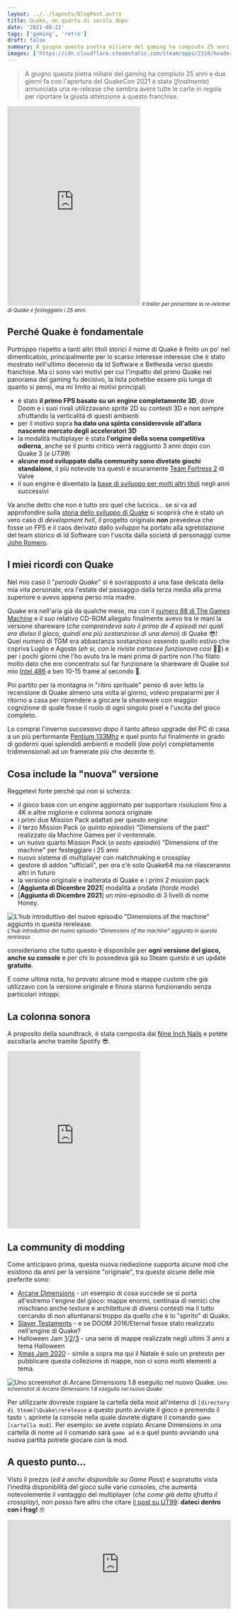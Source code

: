 ```yaml
---
layout: ../../layouts/BlogPost.astro
title: Quake, un quarto di secolo dopo
date: '2021-08-21'
tags: ['gaming', 'retro']
draft: false
summary: A giugno questa pietra miliare del gaming ha compiuto 25 anni e due giorni fa con l'apertura del QuakeCon 2021 è stata (finalmente) annunciata una re-release che sembra avere tutte le carte in regola per riportare la giusta attenzione a questo franchise.
images: ['https://cdn.cloudflare.steamstatic.com/steam/apps/2310/header.jpg?t=1629409782']
---
```


> A giugno questa pietra miliare del gaming ha compiuto 25 anni e due giorni fa con l'apertura del QuakeCon 2021 è stata (_finalmente_) annunciata una re-release che sembra avere tutte le carte in regola per riportare la giusta attenzione a questo franchise.

<iframe className="w-full" height="450" src="https://www.youtube.com/embed/Pt8pwAOquUc" title="YouTube video player" frameBorder="0"  allowFullScreen></iframe> <small><i>Il trailer per presentare la re-release di Quake e festeggiare i 25 anni.</i></small>

## Perché Quake è fondamentale

Purtroppo rispetto a tanti altri titoli storici il nome di Quake è finito un po' nel dimenticatoio, principalmente per lo scarso interesse interesse che è stato mostrato nell'ultimo decennio da Id Software e Bethesda verso questo franchise. Ma ci sono vari motivi per cui l'impatto del primo Quake nel panorama del gaming fu decisivo, la lista potrebbe essere più lunga di quanto si pensi, ma mi limito ai motivi principali:

- è stato **il primo FPS basato su un engine completamente 3D**, dove Doom e i suoi rivali utilizzavano sprite 2D su contesti 3D e non sempre sfruttando la verticalità di questi ambienti
- per il motivo sopra **ha dato una spinta considerevole all'allora nascente mercato degli acceleratori 3D**
- la modalità multiplayer è stata **l'origine della scena competitiva odierna**, anche se il punto critico verrà raggiunto 3 anni dopo con Quake 3 (_e UT99_)
- **alcune mod sviluppate dalla community sono divetate giochi standalone**, il più notevole tra questi è sicuramente [Team Fortress 2](https://www.teamfortress.com/) di Valve
- il suo engine è diventato la [base di sviluppo per molti altri titoli]() negli anni successivi

Va anche detto che non è tutto oro quel che luccica... se si va ad approfondire sulla [storia dello sviluppo di Quake](https://it.ign.com/aftershock-for-quake/183680/feature/il-terremoto-di-carmack-e-romero-i-25-anni-di-quake) si scoprirà che è stato un vero caso di _development hell_, il progetto originale **non** prevedeva che fosse un FPS e il caos derivato dallo sviluppo ha portato alla sgretolazione del team storico di Id Software con l'uscita dalla società di personaggi come [John Romero](https://it.wikipedia.org/wiki/John_Romero).

## I miei ricordi con Quake

Nel mio caso il "_periodo Quake_" si è sovrapposto a una fase delicata della mia vita personale, era l'estate del passaggio dalla terza media alla prima superiore e avevo appena perso mia madre.

Quake era nell'aria già da qualche mese, ma con il [numero 88 di The Games Machine](https://i.ebayimg.com/images/g/pVoAAOSwNG5e4PWL/s-l1600.jpg) e il suo relativo CD-ROM allegato finalmente avevo tra le mani la versione shareware (_che comprendeva solo il primo de 4 episodi nei quali era diviso il gioco, quindi era più sostanzioso di una demo_) di Quake 😎! Quel numero di TGM era abbastanza sostanzioso essendo quello estivo che copriva Luglio e Agosto (_eh si, con le riviste cartacee funzionava così_ 👨‍🦳) e per i pochi giorni che l'ho avuto tra le mani prima di partire non l'ho filato molto dato che ero concentrato sul far funzionare la shareware di Quake sul mio [Intel 486](https://it.wikipedia.org/wiki/Intel_80486) a ben 10-15 frame al secondo 🤣.

Poi partito per la montagna in "ritiro sprituale" penso di aver letto la recensione di Quake almeno una volta al giorno, volevo prepararmi per il ritorno a casa per riprendere a giocare la shareware con maggior cognizione di quale fosse il ruolo di ogni singolo pixel e l'uscita del gioco completo.

Lo comprai l'inverno successivo dopo il tanto atteso upgrade del PC di casa a un più performante [Pentium 133Mhz](https://it.wikipedia.org/wiki/Pentium) e quel punto fui finalmente in grado di godermi quei splendidi ambienti e modelli (_low poly_) completamente tridimensionali ad un framerate più che decente 🤓.

## Cosa include la "nuova" versione

Reggetevi forte perché qui non si scherza:

- il gioco base con un engine aggiornato per supportare risoluzioni fino a 4K e altre migliorie e colonna sonora originale
- i primi due Mission Pack adattati per questo engine
- il terzo Mission Pack (_o quinto episodio_) "Dimensions of the past" realizzato da Machine Games per il ventennale.
- un nuovo quarto Mission Pack (_o sesto epsiodio_) "Dimensions of the machine" per festeggiare i 25 anni
- nuovo sistema di multiplayer con matchmaking e crossplay
- gestore di addon "ufficiali", per ora c'è solo Quake64 ma ne rilasceranno altri in futuro
- la versione originale e inalterata di Quake e i primi 2 mission pack
- [**Aggiunta di Dicembre 2021**] modalità a ondate (_horde mode_)
- [**Aggiunta di Dicembre 2021**] un mini-episodio di 3 livelli di nome Honey.

![L'hub introduttivo del nuovo episodio "Dimensions of the machine" aggiunto in questa rerelease.](https://github.com/moebiusmania/blog-assets/blob/master/images/2021/quake-rr-ep6.png?raw=true) <small>_L'hub introduttivo del nuovo episodio "Dimensions of the machine" aggiunto in questa rerelease._</small>

consideriamo che tutto questo è disponibile per **ogni versione del gioco, anche su console** e per chi lo possedeva già su Steam questo è un update **gratuito**.

E come ultima nota, ho provato alcune mod e mappe custom che già utilizzavo con la versione originale e finora stanno funzionando senza particolari intoppi.

## La colonna sonora

A proposito della soundtrack, è stata composta dai [Nine Inch Nails](https://it.wikipedia.org/wiki/Nine_Inch_Nails) e potete ascoltarla anche tramite Spotify 😎.

<iframe src="https://open.spotify.com/embed/album/63W4cQKfF2HTjgRYZcQ0tU?theme=0" className="w-full" height="400" frameBorder="0"></iframe>

## La community di modding

Come anticipavo prima, questa nuova riediezione supporta alcune mod che esistono da anni per la versione "originale", tra queste alcune delle mie preferite sono:

- [Arcane Dimensions](https://www.moddb.com/mods/arcane-dimensions) - un esempio di cosa succede se si porta all'estremo l'engine del gioco: mappe enormi, centinaia di nemici che mischiano anche texture e architetture di diversi contesti ma il tutto cercando di non allontanarsi troppo da quello che è lo "spirito" di Quake.
- [Slayer Testaments](https://www.moddb.com/mods/slayers-testament) - e se DOOM 2016/Eternal fosse stato realizzato nell'engine di Quake?
- Halloween Jam [1](https://www.quaddicted.com/reviews/hwjam.html)/[2](https://www.quaddicted.com/reviews/hwjam2.html)/[3](https://www.quaddicted.com/reviews/hwjam3.html) - una serie di mappe realizzate negli ultimi 3 anni a tema Halloween
- [Xmas Jam 2020](https://www.quaddicted.com/reviews/xmasjam2020.html) - simile a sopra ma qui il Natale è solo un pretesto per pubblicare questa collezione di mappe, non ci sono molti elementi a tema.

![Uno screenshot di Arcane Dimensions 1.8 eseguito nel nuovo Quake.](https://github.com/moebiusmania/blog-assets/blob/master/images/2021/quake-rr-ad.png?raw=true) <small>_Uno screenshot di Arcane Dimensions 1.8 eseguito nel nuovo Quake._</small>

Per utilizzarle dovreste copiare la cartella della mod all'interno di `[directory di Steam]\Quake\rerelease` a questo punto avviate il gioco e premendo il tasto `\` aprirete la console nella quale dovrete digtare il comando `game [cartella mod]`. Per esempio: se avete copiato Arcane Dimensions in una cartella di nome `ad` il comando sarà `game ad` e a quel punto avviando una nuova partita potrete giocare con la mod.

## A questo punto...

Visto il prezzo (_ed è anche disponibile su Game Pass_) e sopratutto vista l'inedità disponibilità del gioco sulle varie consoles, che aumenta notevolemente il vantaggio del multiplayer (_che come già detto sfrutta il crossplay_), non posso fare altro che citare [il post su UT99](/post/ut99-server-docker): **dateci dentro con i frag!** 🤓

<iframe src="https://store.steampowered.com/widget/2310/" frameBorder="0" width="100%" height="200"></iframe>
